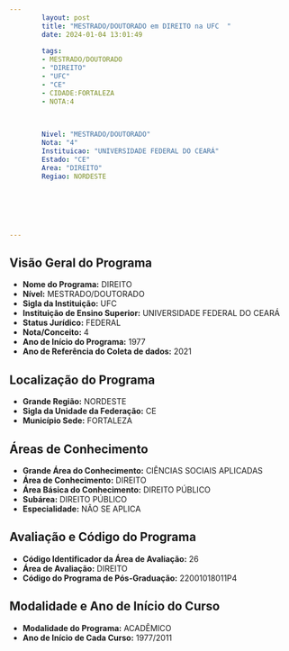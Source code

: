 ```yaml
---
        layout: post
        title: "MESTRADO/DOUTORADO em DIREITO na UFC  "
        date: 2024-01-04 13:01:49
     
        tags:
        - MESTRADO/DOUTORADO
        - "DIREITO"
        - "UFC"
        - "CE"
        - CIDADE:FORTALEZA
        - NOTA:4
        
       

        Nivel: "MESTRADO/DOUTORADO"
        Nota: "4"
        Instituicao: "UNIVERSIDADE FEDERAL DO CEARÁ"
        Estado: "CE"
        Area: "DIREITO"
        Regiao: NORDESTE
        
        
        
        
        
        
---
```

## Visão Geral do Programa
- **Nome do Programa:** DIREITO
- **Nível:** MESTRADO/DOUTORADO
- **Sigla da Instituição:** UFC
- **Instituição de Ensino Superior:** UNIVERSIDADE FEDERAL DO CEARÁ
- **Status Jurídico:** FEDERAL
- **Nota/Conceito:** 4
- **Ano de Início do Programa:** 1977
- **Ano de Referência do Coleta de dados:** 2021

## Localização do Programa
- **Grande Região:** NORDESTE
- **Sigla da Unidade da Federação:** CE
- **Município Sede:** FORTALEZA

## Áreas de Conhecimento
- **Grande Área do Conhecimento:** CIÊNCIAS SOCIAIS APLICADAS
- **Área de Conhecimento:** DIREITO
- **Área Básica do Conhecimento:** DIREITO PÚBLICO
- **Subárea:** DIREITO PÚBLICO
- **Especialidade:** NÃO SE APLICA

## Avaliação e Código do Programa
- **Código Identificador da Área de Avaliação:** 26
- **Área de Avaliação:** DIREITO
- **Código do Programa de Pós-Graduação:** 22001018011P4


## Modalidade e Ano de Início do Curso
- **Modalidade do Programa:** ACADÊMICO
- **Ano de Início de Cada Curso:** 1977/2011
